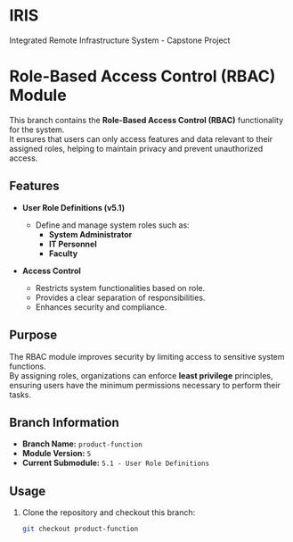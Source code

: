 # IRIS
Integrated Remote Infrastructure System - Capstone Project 

# Role-Based Access Control (RBAC) Module

This branch contains the **Role-Based Access Control (RBAC)** functionality for the system.  
It ensures that users can only access features and data relevant to their assigned roles, helping to maintain privacy and prevent unauthorized access.

## Features

- **User Role Definitions (v5.1)**  
  - Define and manage system roles such as:
    - **System Administrator**
    - **IT Personnel**
    - **Faculty**

- **Access Control**  
  - Restricts system functionalities based on role.
  - Provides a clear separation of responsibilities.
  - Enhances security and compliance.

## Purpose

The RBAC module improves security by limiting access to sensitive system functions.  
By assigning roles, organizations can enforce **least privilege** principles, ensuring users have the minimum permissions necessary to perform their tasks.

## Branch Information

- **Branch Name:** `product-function`  
- **Module Version:** `5`  
- **Current Submodule:** `5.1 - User Role Definitions`

## Usage

1. Clone the repository and checkout this branch:
   ```bash
   git checkout product-function
